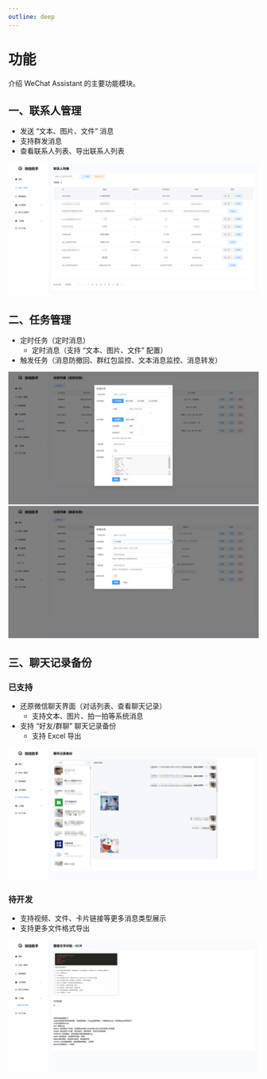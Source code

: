 ```yaml
---
outline: deep
---
```


# 功能

介绍 WeChat Assistant 的主要功能模块。

## 一、联系人管理

*	发送 “文本、图片、文件” 消息
* 支持群发消息
*	查看联系人列表、导出联系人列表

<img src="./assets/1_mosaic.png" />

## 二、任务管理

* 定时任务（定时消息）
  * 定时消息（支持 “文本、图片、文件” 配置）
* 触发任务（消息防撤回、群红包监控、文本消息监控、消息转发）

<img src="./assets/3_mosaic.png" />

<br />

<img src="./assets/4_mosaic.png" />

## 三、聊天记录备份

### 已支持

* 还原微信聊天界面（对话列表、查看聊天记录）
  * 支持文本、图片、拍一拍等系统消息
* 支持 “好友/群聊” 聊天记录备份
  * 支持 Excel 导出

<img src="./assets/5_mosaic.png" />

### 待开发

* 支持视频、文件、卡片链接等更多消息类型展示
* 支持更多文件格式导出

<img src="./assets/6_mosaic.png" />
